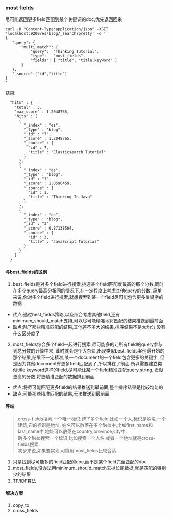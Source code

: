 ### most fields
尽可能返回更多field匹配到某个关键词的doc,优先返回回来

```
curl -H "Content-Type:application/json" -XGET 'localhost:9200/es/blog/_search?pretty' -d '
{
   "query": { 
       "multi_match": { 
           "query":  "Thinking Tutorial",
           "type":   "most_fields", 
           "fields": [ "title", "title.keyword" ]
       }
   },
   "_source":["id","title"]
}
'
```
结果:
```
  "hits" : {
    "total" : 3,
    "max_score" : 1.2048765,
    "hits" : [
      {
        "_index" : "es",
        "_type" : "blog",
        "_id" : "7",
        "_score" : 1.2048765,
        "_source" : {
          "id" : 7,
          "title" : "Elasticsearch Tutorial"
        }
      },
      {
        "_index" : "es",
        "_type" : "blog",
        "_id" : "1",
        "_score" : 1.0596459,
        "_source" : {
          "id" : 1,
          "title" : "Thinking In Java"
        }
      },
      {
        "_index" : "es",
        "_type" : "blog",
        "_id" : "3",
        "_score" : 0.87138504,
        "_source" : {
          "id" : 3,
          "title" : "JavaScript Tutorial"
        }
      }
    ]
  }
```


#### 与best_fields的区别
1. best_fields是对多个field进行搜索,挑选某个field匹配度最高的那个分数,同时在多个query最高分相同的情况下,在一定程度上考虑其他query的分数.
简单来说,你对多个field进行搜索,就想搜索到某一个field尽可能包含更多关键字的数据  

* 优点:通过best_fields策略,以及综合考虑其他field,还有minimum_should_match支持,可以尽可能精准地将匹配的结果推送到最前面
* 缺点:除了那些精准匹配的结果,其他差不多大的结果,排序结果不是太均匀,没有什么区分度了 

2. most_fields综合多个field一起进行搜索,尽可能多的让所有field的query参与到总分数的计算中来,
此时就会是个大杂烩,出现类似best_fields案例最开始的那个结果,结果不一定精准,某一个document的一个field包含更多的关键字,
但是因为其他document有更多field匹配到了,所以排在了前面.所以需要建立类似title.keyword这样的field,尽可能让某一个field精准匹配query string,
贡献更高的分数,将更精准匹配的数据排到前面  

* 优点:将尽可能匹配更多field的结果推送到最前面,整个排序结果是比较均匀的  
* 缺点:可能那些精准匹配的结果,无法推送到最前面  


#### 弊端
> cross-fields搜索,一个唯一标识,跨了多个field.比如一个人,标识是姓名.一个建筑,它的标识是地址.
> 姓名可以散落在多个field中,比如first_name和last_name中,地址可以散落在country,province,city中.  
> 跨多个field搜索一个标识,比如搜索一个人名,或者一个地址就是cross-fields搜索.  
> 初步来说,如果要实现,可能用most_fields比较合适.

1. 只是找到尽可能多的field匹配的doc,而不是某个field完全匹配的doc
2. most_fields,没办法用minimum_should_match去掉长尾数据,就是匹配的特别少的结果
3. TF/IDF算法


#### 解决方案
1. copy_to
2. cross_fields